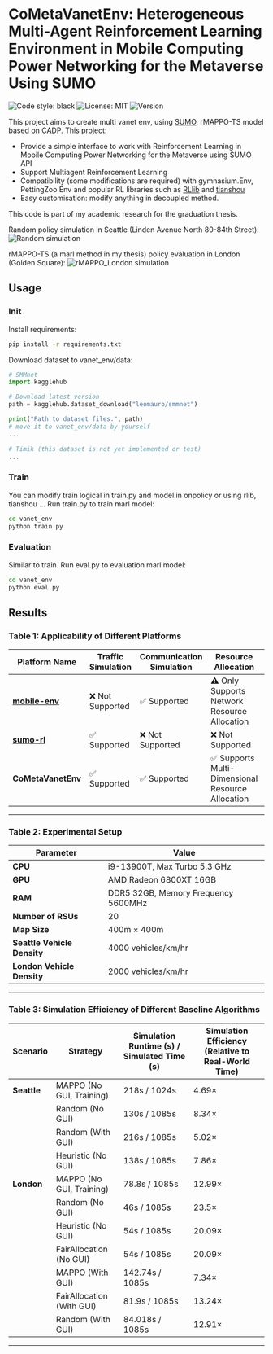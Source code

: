 # CoMetaVanetEnv: Heterogeneous Multi-Agent Reinforcement Learning Environment in Mobile Computing Power Networking for the Metaverse Using SUMO

![Code style: black](https://img.shields.io/badge/code%20style-black-000000.svg) ![License: MIT](https://img.shields.io/badge/License-MIT-yellow.svg) ![Version](https://img.shields.io/badge/version-1.0.0-blue) 

This project aims to create multi vanet env, using [SUMO](https://github.com/eclipse-sumo/sumo), rMAPPO-TS model based on [CADP](https://github.com/zyh1999/CADP).
This project:
- Provide a simple interface to work with Reinforcement Learning in Mobile Computing Power Networking for the Metaverse using SUMO API
- Support Multiagent Reinforcement Learning
- Compatibility (some modifications are required) with gymnasium.Env, PettingZoo.Env and popular RL libraries such as [RLlib](https://docs.ray.io/en/main/rllib.html) and [tianshou](https://github.com/thu-ml/tianshou)
- Easy customisation: modify anything in decoupled method.

This code is part of my academic research for the graduation thesis.

Random policy simulation in Seattle (Linden Avenue North 80-84th Street):
![Random simulation](random_139.gif)

rMAPPO-TS (a marl method in my thesis) policy evaluation in London (Golden Square):
![rMAPPO_London simulation](London-rMAPPO-TS.gif)

## Usage
### Init

Install requirements:
```bash
pip install -r requirements.txt
```

Download dataset to vanet_env/data:
```python
# SMMnet
import kagglehub

# Download latest version
path = kagglehub.dataset_download("leomauro/smmnet")

print("Path to dataset files:", path)
# move it to vanet_env/data by yourself
...

# Timik (this dataset is not yet implemented or test)
...
```

### Train
You can modify train logical in train.py and model in onpolicy or using rlib, tianshou ...
Run train.py to train marl model:
```bash
cd vanet_env
python train.py
```

### Evaluation
Similar to train.
Run eval.py to evaluation marl model:
```bash
cd vanet_env
python eval.py
```



## Results
### **Table 1: Applicability of Different Platforms**  
| Platform Name | Traffic Simulation | Communication Simulation | Resource Allocation | Extensibility |  
|--------------|------------------|------------------|------------------|--------------|  
| **[mobile-env](https://github.com/stefanbschneider/mobile-env)** | ❌ Not Supported | ✅ Supported | ⚠️ Only Supports Network Resource Allocation | ⚠️ Partially Extensible |  
| **[sumo-rl](https://github.com/LucasAlegre/sumo-rl)** | ✅ Supported | ❌ Not Supported | ❌ Not Supported | ❌ Not Extensible |  
| **CoMetaVanetEnv** | ✅ Supported | ✅ Supported | ✅ Supports Multi-Dimensional Resource Allocation | ✅ Highly Extensible |  
---

### **Table 2: Experimental Setup**  

| Parameter | Value |  
|-----------|-------|  
| **CPU** | i9-13900T, Max Turbo 5.3 GHz |  
| **GPU** | AMD Radeon 6800XT 16GB |  
| **RAM** | DDR5 32GB, Memory Frequency 5600MHz |  
| **Number of RSUs** | 20 |  
| **Map Size** | 400m × 400m |  
| **Seattle Vehicle Density** | 4000 vehicles/km/hr |  
| **London Vehicle Density** | 2000 vehicles/km/hr |  

---

### **Table 3: Simulation Efficiency of Different Baseline Algorithms**  

| Scenario | Strategy | Simulation Runtime (s) / Simulated Time (s) | Simulation Efficiency (Relative to Real-World Time) |  
|------------|-----------------------------|-----------------------------|------------------------------------|  
| **Seattle** | MAPPO (No GUI, Training) | 218s / 1024s | 4.69× |  
|  | Random (No GUI) | 130s / 1085s | 8.34× |  
|  | Random (With GUI) | 216s / 1085s | 5.02× |  
|  | Heuristic (No GUI) | 138s / 1085s | 7.86× |  
| **London** | MAPPO (No GUI, Training) | 78.8s / 1085s | 12.99× |  
|  | Random (No GUI) | 46s / 1085s | 23.5× |  
|  | Heuristic (No GUI) | 54s / 1085s | 20.09× |  
|  | FairAllocation (No GUI) | 54s / 1085s | 20.09× |  
|  | MAPPO (With GUI) | 142.74s / 1085s | 7.34× |  
|  | FairAllocation (With GUI) | 81.9s / 1085s | 13.24× |  
|  | Random (With GUI) | 84.018s / 1085s | 12.91× |  

---

